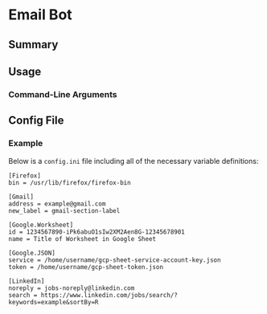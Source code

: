 # Email Bot

## Summary

## Usage

### Command-Line Arguments

## Config File

### Example

Below is a `config.ini` file including all of the necessary variable definitions:

```
[Firefox]
bin = /usr/lib/firefox/firefox-bin

[Gmail]
address = example@gmail.com
new_label = gmail-section-label

[Google.Worksheet]
id = 1234567890-iPk6abuO1sIw2XM2Aen8G-12345678901
name = Title of Worksheet in Google Sheet

[Google.JSON]
service = /home/username/gcp-sheet-service-account-key.json
token = /home/username/gcp-sheet-token.json

[LinkedIn]
noreply = jobs-noreply@linkedin.com
search = https://www.linkedin.com/jobs/search/?keywords=example&sortBy=R
```